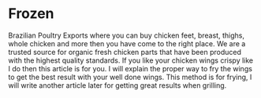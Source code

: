 # Frozen
Brazilian Poultry Exports where you can buy chicken feet, breast, thighs, whole chicken and more then you have come to the right place. We are a trusted source for organic fresh chicken parts that have been produced with the highest quality standards.
If you like your chicken wings crispy like I do then this article is for you. I will explain the proper way to fry the wings to get the best result with your well done wings. This method is for frying, I will write another article later for getting great results when grilling.

